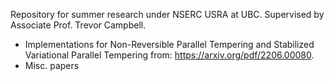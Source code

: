 Repository for summer research under NSERC USRA at UBC. Supervised by Associate Prof. Trevor Campbell.

- Implementations for Non-Reversible Parallel Tempering and Stabilized Variational Parallel Tempering from: https://arxiv.org/pdf/2206.00080.
- Misc. papers
